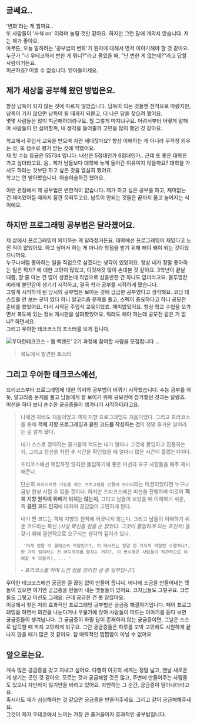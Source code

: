 ## 글쎄요..

'변화'라는 게 뭘까요..  
또 사람들이 '사색 on' 이라며 놀릴 것만 같아요. 하지만 그런 말에 개의치 않습니다. 저는 제가 좋아요.  
아무튼, 오늘 말하려는 '공부법의 변화'가 뭔지에 대해서 먼저 이야기해야 할 것 같아요. 누군가 "너 우테코와서 변한 게 뭐니?"라고 물었을 때, "난 변한 게 없는데?"라고 답할 사람이거든요.  
피곤하죠? 어쩔 수 없습니다. 받아들이세요.  

## 제가 세상을 공부해 왔던 방법은요.

항상 납득이 되지 않는 것에 따르지 않았습니다. 납득이 되는 것들엔 전적으로 따랐지만, 납득이 가지 않으면 납득이 될 때까지 되묻고, 더 나은 답을 찾으려 했어요.  
몇몇 사람들은 많이 피곤해하더라구요. 뭘 그렇게 따지냐구요. 어려서부터 어떻게 말해야 사람들이 안 싫어할까, 내 생각을 들어줄까 고민을 많이 했던 것 같아요.  

학교에서 주입식 교육을 받으며 자란 세대잖아요? 항상 이해하는 게 아니라 무작정 외우는 것, 또 점수로 평가 받는 것에 약했어요.  
제 첫 수능 등급은 55734 입니다. 내신은 5점대인가 6점대인가.. 근데 또 좋은 대학은 가고 싶더라고요. 음.. 제가 남들보다 대학에 늦게 들어간 이유이지 않을까요? 대학을 가서도 하라는 것보단 하고 싶은 것을 열심히 했어요.  
학고는 안 받아봤습니다. 아슬아슬하긴 했어요.  

이런 관점에서 제 공부법은 변한적이 없습니다. 제가 하고 싶은 공부를 하고, 재미없는 건 재미있어질 때까지 잠깐 묵혀두고요. 납득이 안되는 것들은 끝까지 물고 늘어지는 식이에요.  

## 하지만 프로그래밍 공부법은 달라졌어요.  

제 삶에서 프로그래밍이 의미하는 게 달라졌거든요. 대학에선 프로그래밍이 재밌다고 느낀 적이 없었어요. 하고 싶어서 하는 게 아니라 학점을 받기 위해 해야 돼야 되는 것이었으니까요.  
누구나처럼 좋아하는 일을 직업으로 삼겠다는 생각이 있었어요. 항상 내가 정말 좋아하는 일은 뭐지? 에 대한 고민이 많았고, 이것저것 많이 손대본 것 같아요. 3학년이 끝날 때쯤, 할 줄 아는 건 많이 생겼는데 직업으로 삼을만한 건 하나도 없더라고요. 불투명한 미래에 불안감이 생기기 시작하고, 결국 학과 공부를 시작하게 됐습니다.  
그렇게 시작하게 된 당시의 공부법은 보이는 것에 급급한 공부였다고 생각해요. 코딩 테스트를 안 보는 곳이 없다 하니 알고리즘 문제를 풀고, 스펙이 중요하다고 하니 공모전 준비를 했었어요. 다시 시작된 주입식 교육이었죠. 재미없었어요. 항상 학교 수업을 오가면서 복도에 있는 정보 게시판을 살펴봤었어요. 뭐라도 해야 하는데 공모전 같은 거 없나? 하면서요.  
그리고 우아한 테크코스의 포스터를 보게 됩니다.  



![우아한테크코스 - 웹 백엔드' 2기 과정에 참여할 사람을 모집합니다 ...](https://woowabros.github.io/img/2019-10-14/techcourse_poster_2nd.jpg)

> 복도에서 발견한 포스터

## 그리고 우아한 테크코스에선,

프리코스부터 프로그래밍에 대한 의미와 공부법이 바뀌기 시작했습니다. 수능 공부를 하듯, 알고리즘 문제를 풀고 남들에게 잘 보이기 위해 공모전에 참가했던 것과는 달랐죠. 미션을 하다 보니 순수한 궁금증들이 생겨나기 시작하더라고요.  

> 나에겐 자바도 처음이었고 객체 지향 프로그래밍도 처음이었다. 그리고 프리코스를 통해 **객체 지향 프로그래밍과 클린 코드를 작성하는 것**이 정말 즐거운 일이라는 걸 알게 됐다.
>
> 내가 스스로 정의하는 즐거움의 척도는 내가 얼마나 그것에 몰입하고 집중하는지, 그리고 정신을 차린 후 시간을 확인했을 때 얼마나 많은 시간이 흘렀는지이다.
>
> 프리코스에선 복잡하진 않지만 몰입하기에 좋은 미션과 요구 사항들을 매주 제시해준다.
>
> 단순히 `이러이러한 기능을 하는 프로그램을 만들어 보아라`라는 미션이었다면 누구나 금방 완성 시킬 수 있을 것이다. 하지만 프리코스에선 미션을 진행하며 이것이 **객체 지향 원칙에 위배가 되지는 않는지**, 그리고 남들이 보았을 때 이해하기 쉬운, 즉 **클린 코드 인지**에 대하여 끊임없이 고민하게 된다.
>
> 내가 짠 코드는 객체 지향의 원칙에 어긋나지 않는다. 그리고 남들이 이해하기 쉬운 코드라는 확신 *(사실 확신을 얻을 순 없었다. 그것이 몰입하게 되는 포인트)* 을 갖기 위해 필연적으로 요구되는 생각의 깊이가 있다.
>
> ` '이게 정말 이 클래스의 역할인가?, 이 메서드는 정말 한 가지의 역할만 수행하나?, 한 가지 일이라는 건 어디까지를 말하는 거지?, 이 변수명은 사람들이 직관적으로 이해할 수 있을까?, ... '`
>
> *- 프리코스를 하며 느낀 점을 정리한 글 중 일부입니다.*

우아한 테크코스에선 궁금한 걸 끊임 없이 만들어 줍니다. 바다에 소금을 만들어내는 맷돌이 있으면 여기엔 궁금증을 만들어 내는 맷돌들이 있어요. 코치님들도 그렇구요. 크루들도 그렇고 미션도 그래요. 근데 궁금한 건 못 참잖아요.  
이곳에서 찾은 저의 효과적인 프로그래밍 공부법은 궁금증 해결하기입니다. 페어 프로그래밍을 하면서 의견을 나눈다거나 우물가에 앉아 사람들이 떠드는 이야기를 듣다 보면 궁금증들이 생겨납니다. 그 궁금증이 하필 답이 존재하지 않는 궁금증이면, 그날은 스스로 납득할 때 까지 고민하게 되구요. 그런 궁금증들은 하루를 꼬박 고민해도 시원하게 끝나지 않을 때가 많은 것 같아요. 참 매력적인 찝찝함이 아닐 수 없어요.  

## 앞으로는요.

계속 많은 궁금증을 갖고 지내고 싶어요. 다행히 이곳의 세계는 정말 넓고, 맨날 새로운 게 생기는 곳인 것 같아요. 모르는 것과 궁금해할 것은 많고, 주변에 만들어주는 사람들도 있으니 자만하지 않기만을 바라고 있어요. 자만하는 그 순간, 궁금증이 달아나더라고요.  
혹시라도 제가 심심해하는 것 같으면 궁금증을 만들어주세요. 그리고 같이 궁금해해주세요.  
그것이 제가 우테코에서 느끼는 가장 큰 즐거움이자 효과적인 공부법입니다.  
